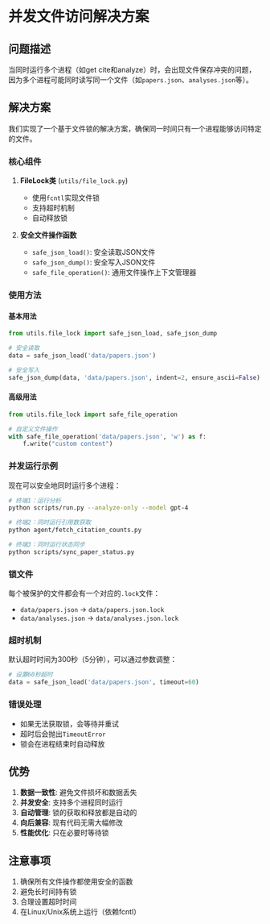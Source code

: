 # 并发文件访问解决方案

## 问题描述

当同时运行多个进程（如get cite和analyze）时，会出现文件保存冲突的问题，因为多个进程可能同时读写同一个文件（如`papers.json`、`analyses.json`等）。

## 解决方案

我们实现了一个基于文件锁的解决方案，确保同一时间只有一个进程能够访问特定的文件。

### 核心组件

1. **FileLock类** (`utils/file_lock.py`)
   - 使用`fcntl`实现文件锁
   - 支持超时机制
   - 自动释放锁

2. **安全文件操作函数**
   - `safe_json_load()`: 安全读取JSON文件
   - `safe_json_dump()`: 安全写入JSON文件
   - `safe_file_operation()`: 通用文件操作上下文管理器

### 使用方法

#### 基本用法
```python
from utils.file_lock import safe_json_load, safe_json_dump

# 安全读取
data = safe_json_load('data/papers.json')

# 安全写入
safe_json_dump(data, 'data/papers.json', indent=2, ensure_ascii=False)
```

#### 高级用法
```python
from utils.file_lock import safe_file_operation

# 自定义文件操作
with safe_file_operation('data/papers.json', 'w') as f:
    f.write("custom content")
```

### 并发运行示例

现在可以安全地同时运行多个进程：

```bash
# 终端1：运行分析
python scripts/run.py --analyze-only --model gpt-4

# 终端2：同时运行引用数获取
python agent/fetch_citation_counts.py

# 终端3：同时运行状态同步
python scripts/sync_paper_status.py
```

### 锁文件

每个被保护的文件都会有一个对应的`.lock`文件：
- `data/papers.json` → `data/papers.json.lock`
- `data/analyses.json` → `data/analyses.json.lock`

### 超时机制

默认超时时间为300秒（5分钟），可以通过参数调整：

```python
# 设置60秒超时
data = safe_json_load('data/papers.json', timeout=60)
```

### 错误处理

- 如果无法获取锁，会等待并重试
- 超时后会抛出`TimeoutError`
- 锁会在进程结束时自动释放

## 优势

1. **数据一致性**: 避免文件损坏和数据丢失
2. **并发安全**: 支持多个进程同时运行
3. **自动管理**: 锁的获取和释放都是自动的
4. **向后兼容**: 现有代码无需大幅修改
5. **性能优化**: 只在必要时等待锁

## 注意事项

1. 确保所有文件操作都使用安全的函数
2. 避免长时间持有锁
3. 合理设置超时时间
4. 在Linux/Unix系统上运行（依赖fcntl） 